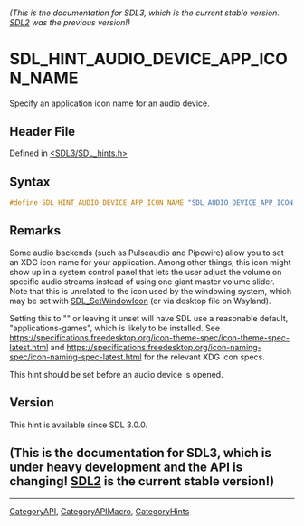 ###### (This is the documentation for SDL3, which is the current stable version. [SDL2](https://wiki.libsdl.org/SDL2/) was the previous version!)
# SDL_HINT_AUDIO_DEVICE_APP_ICON_NAME

Specify an application icon name for an audio device.

## Header File

Defined in [<SDL3/SDL_hints.h>](https://github.com/libsdl-org/SDL/blob/main/include/SDL3/SDL_hints.h)

## Syntax

```c
#define SDL_HINT_AUDIO_DEVICE_APP_ICON_NAME "SDL_AUDIO_DEVICE_APP_ICON_NAME"
```

## Remarks

Some audio backends (such as Pulseaudio and Pipewire) allow you to set an
XDG icon name for your application. Among other things, this icon might
show up in a system control panel that lets the user adjust the volume on
specific audio streams instead of using one giant master volume slider.
Note that this is unrelated to the icon used by the windowing system, which
may be set with [SDL_SetWindowIcon](SDL_SetWindowIcon) (or via desktop file
on Wayland).

Setting this to "" or leaving it unset will have SDL use a reasonable
default, "applications-games", which is likely to be installed. See
https://specifications.freedesktop.org/icon-theme-spec/icon-theme-spec-latest.html
and
https://specifications.freedesktop.org/icon-naming-spec/icon-naming-spec-latest.html
for the relevant XDG icon specs.

This hint should be set before an audio device is opened.

## Version

This hint is available since SDL 3.0.0.

## (This is the documentation for SDL3, which is under heavy development and the API is changing! [SDL2](https://wiki.libsdl.org/SDL2/) is the current stable version!)



----
[CategoryAPI](CategoryAPI), [CategoryAPIMacro](CategoryAPIMacro), [CategoryHints](CategoryHints)

